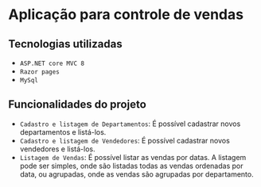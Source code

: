 # Aplicação para controle de vendas


## Tecnologias utilizadas

- ``ASP.NET core MVC 8``
- ``Razor pages``
- ``MySql``


## Funcionalidades do projeto

- `Cadastro e listagem de Departamentos`: É possível cadastrar novos departamentos e listá-los.
- `Cadastro e listagem de Vendedores`: É possível cadastrar novos vendedores e listá-los.
- `Listagem de Vendas`: É possível listar as vendas por datas. A listagem pode ser simples, onde são listadas todas as vendas ordenadas por data, ou agrupadas, onde as vendas são agrupadas por departamento.

